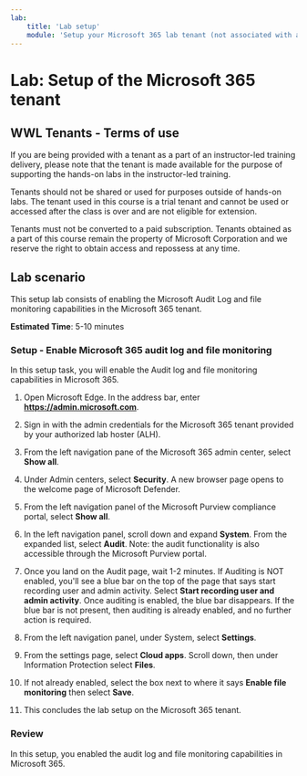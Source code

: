 ```yaml
---
lab:
    title: 'Lab setup'
    module: 'Setup your Microsoft 365 lab tenant (not associated with a Learn module)'
---
```


# Lab: Setup of the Microsoft 365 tenant

## WWL Tenants - Terms of use
If you are being provided with a tenant as a part of an instructor-led training delivery, please note that the tenant is made available for the purpose of supporting the hands-on labs in the instructor-led training.

Tenants should not be shared or used for purposes outside of hands-on labs. The tenant used in this course is a trial tenant and cannot be used or accessed after the class is over and are not eligible for extension.

Tenants must not be converted to a paid subscription. Tenants obtained as a part of this course remain the property of Microsoft Corporation and we reserve the right to obtain access and repossess at any time.

## Lab scenario

This setup lab consists of enabling the Microsoft Audit Log and file monitoring capabilities in the Microsoft 365 tenant.

**Estimated Time**: 5-10 minutes

### Setup - Enable Microsoft 365 audit log and file monitoring

In this setup task, you will enable the Audit log and file monitoring capabilities in Microsoft 365.  

1. Open Microsoft Edge. In the address bar, enter **https://admin.microsoft.com**.

1. Sign in with the admin credentials for the Microsoft 365 tenant provided by your authorized lab hoster (ALH).

1. From the left navigation pane of the Microsoft 365 admin center, select **Show all**.

1. Under Admin centers, select **Security**.  A new browser page opens to the welcome page of Microsoft Defender.  

1. From the left navigation panel of the Microsoft Purview compliance portal, select **Show all**.

1. In the left navigation panel, scroll down and expand **System**.  From the expanded list, select **Audit**.  Note: the audit functionality is also accessible through the Microsoft Purview portal.

1. Once you land on the Audit page, wait 1-2 minutes.  If Auditing is NOT enabled, you'll see a blue bar on the top of the page that says start recording user and admin activity.  Select **Start recording user and admin activity**.  Once auditing is enabled, the blue bar disappears.  If the blue bar is not present, then auditing is already enabled, and no further action is required.

1. From the left navigation panel, under System, select **Settings**.

1. From the settings page, select **Cloud apps**.   Scroll down, then under Information Protection select **Files**.

1. If not already enabled, select the box next to where it says **Enable file monitoring** then select **Save**.  

1. This concludes the lab setup on the Microsoft 365 tenant.

### Review

In this setup, you enabled the audit log and file monitoring capabilities in Microsoft 365.
